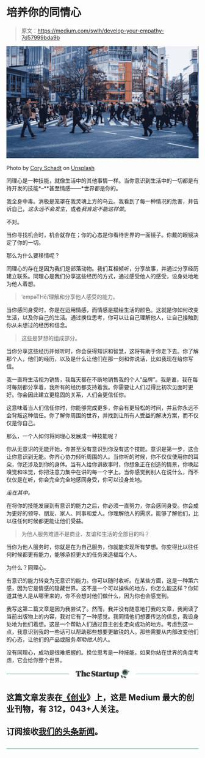 # 培养你的同情心

> 原文：<https://medium.com/swlh/develop-your-empathy-7d57999bda9b>

![](img/75569f46277cd748e53304bd5927b2f5.png)

Photo by [Cory Schadt](https://unsplash.com/photos/Hhcn6yy3Uo8?utm_source=unsplash&utm_medium=referral&utm_content=creditCopyText) on [Unsplash](https://unsplash.com/search/photos/walking?utm_source=unsplash&utm_medium=referral&utm_content=creditCopyText)

同理心是一种技能，就像生活中的其他事情一样。当你意识到生活中的一切都是有待开发的技能*–**甚至情感——*世界都是你的。

我全身中毒。消极是笼罩在我灵魂上方的乌云。我看到了每一种情况的危害，并告诉自己，*这永远不会发生*，或者*我肯定不能这样做*。

不对。

当你寻找机会时，机会就存在；你的心态是你看待世界的一面镜子。你戴的眼镜决定了你的一切。

那么为什么要移情呢？

同理心的存在是因为我们是部落动物。我们互相倾听，分享故事，并通过分享经历建立联系。同理心是我们分享这些经历的方式，通过感受他人的感受，设身处地地为他人着想。

> ˈempəTHē/理解和分享他人感受的能力。

当你感同身受时，你是在运用情感，而情感是描绘生活的颜色。这就是你如何改变生活，以及你自己的生活。通过换位思考，你可以让自己理解他人，让自己接触到你从未想过的经历和信念。

> 这些是梦想的组成部分。

当你分享这些经历并倾听时，你会获得知识和智慧，这将有助于你走下去。你了解那个人，他们的经历，以及是什么让他们在那一刻和你说话，比如我现在给你写信。

我一直将生活视为销售，我每天都在不断地销售我的个人“品牌”。我是谁，我在每时每刻都分享着，我所有的经历都支持着我。你需要让人们过得比初次见面时更好。你会因此建立更稳固的关系，人们会更信任你。

这意味着当人们信任你时，你能够完成更多，你会有更轻松的时间，并且你永远不会背叛这种信任。你了解你周围的世界，并找到让所有人受益的解决方案，而不仅仅是你自己。

那么，一个人如何将同理心发展成一种技能呢？

你从无意识的无能开始，你甚至没有意识到你没有这个技能。意识是第一步，这会让你意识到无能。你齐心协力倾听周围的人。当你听的时候，你不仅仅使用你的耳朵，你还涉及到你的身体。当有人给你讲故事时，你想象正在创造的情景，你唤起嗅觉和味觉，你把注意力集中在讲的每一个字上。当你感觉到别人在说什么，而不仅仅是在听，你会完全完全地感同身受，你可以设身处地。

*走在其中。*

在将你的技能发展到有意识的能力之后，你必须一直努力，你会感同身受。你会成为更好的领导、朋友、家人、同事和爱人。你理解他人的需求，能够了解他们，比以往任何时候都更能让他们受益。

> 为他人服务难道不是商业、友谊和生活的全部目的吗？

当你为他人服务时，你就是在为自己服务，你就能实现所有梦想。你变得比以往任何时候都更有能力，能够承担更大的任务来造福每个人。

为什么？同理心。

有意识的能力转变为无意识的能力。你可以随时收听。在某些方面，这是一种第六感，因为它是情感的隐藏世界。这不是一个可以操纵的地方，你怎么能这样？你知道其他人是从哪里来的，你不会想对他们做什么，因为你也会感觉到。

我写这第二篇文章是因为我尝试了。然而，我并没有随意地打我的文章，我阅读了当前出版物上的内容，我对它有了一种感觉。我同情他们想要传达的信息，我设身处地为他们着想。这是一个帮助人们通过自主创业走向成功的地方。考虑到这一点，我意识到我的一些话可以帮助那些想要更敏锐的人。那些需要从内部改变他们的心态，让他们的产品或服务*帮助他人*的人。

没有同理心，成功是很难把握的。换位思考是一种技能，如果你站在世界的角度考虑，它会给你整个世界。

[![](img/308a8d84fb9b2fab43d66c117fcc4bb4.png)](https://medium.com/swlh)

## 这篇文章发表在[《创业](https://medium.com/swlh)》上，这是 Medium 最大的创业刊物，有 312，043+人关注。

## 订阅接收[我们的头条新闻](http://growthsupply.com/the-startup-newsletter/)。

[![](img/b0164736ea17a63403e660de5dedf91a.png)](https://medium.com/swlh)